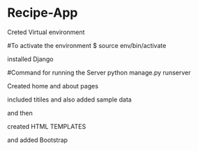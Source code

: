 # Recipe-App

Creted Virtual environment


#To activate the environment 
$ source env/bin/activate

installed Django 


#Command for running the Server
python manage.py runserver

Created home and about pages

included titiles and also added sample data 

and then

created HTML TEMPLATES

and added Bootstrap





